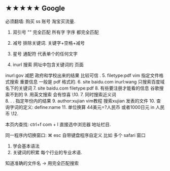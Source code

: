 ## ★★★★★ Google
必须翻墙:  购买 ss 账号  淘宝买流量.

1. 双引号 "" 完全匹配    所有字 字序 都完全匹配

2. 减号  排除关键词.  关键字+空格+减号

3. 星号 通配符 代表单个的任何文字

4. inurl 搜索 网址中包含关键词的 页面

inurl:gov 减肥  政府和学校出来的结果 比较可信 .
5. filetype:pdf vim  指定文件格式搜索   重要信息 一般是 pdf 格式的.
6. site baidu.com inurl:wang 只搜索百度域名下的关键词
7. site baidu.com filetype:pdf
8. 有些要注册才能看的信息 谷歌搜索不到的
9. 用英文搜索 会有惊喜
\10. 
7.  同时搜索近义词  
8. . . 指定年份内的结果
9. author:xujian vim教程 搜索xujian 发表的文件
10.  查询字词的定义:  define:name
11. 单位换算 44美元=?人民币    或者1000日元 in 人民币
\12. 

本页内查找: ctrl+f
 com + l 直接选中浏览器 地址栏目.

同一程序内切换窗口: ⌘ esc   自带键盘程序自定义 
比如 多个 safari 窗口










1. 学会基本语法
2. 关键词的积累 每个行业的专业术语.

知道准确的文件名  → 用完全匹配搜索